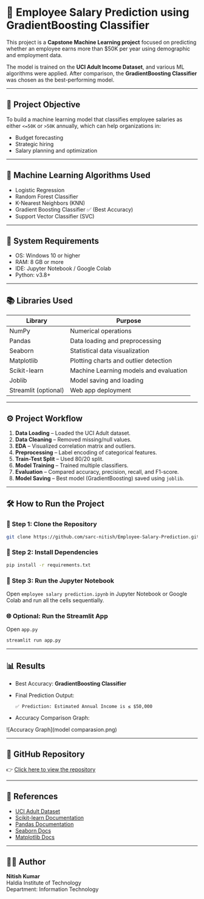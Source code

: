 # 💼 Employee Salary Prediction using GradientBoosting Classifier

This project is a **Capstone Machine Learning project** focused on predicting whether an employee earns more than $50K per year using demographic and employment data.

The model is trained on the **UCI Adult Income Dataset**, and various ML algorithms were applied. After comparison, the **GradientBoosting Classifier** was chosen as the best-performing model.

---

## 📌 Project Objective

To build a machine learning model that classifies employee salaries as either `<=50K` or `>50K` annually, which can help organizations in:
- Budget forecasting
- Strategic hiring
- Salary planning and optimization

---

## 🧠 Machine Learning Algorithms Used

- Logistic Regression
- Random Forest Classifier
- K-Nearest Neighbors (KNN)
- Gradient Boosting Classifier ✅ (Best Accuracy)
- Support Vector Classifier (SVC)

---

## 🔧 System Requirements

- OS: Windows 10 or higher
- RAM: 8 GB or more
- IDE: Jupyter Notebook / Google Colab
- Python: v3.8+

---

## 📚 Libraries Used

| Library        | Purpose                                  |
|----------------|-------------------------------------------|
| NumPy          | Numerical operations                      |
| Pandas         | Data loading and preprocessing            |
| Seaborn        | Statistical data visualization            |
| Matplotlib     | Plotting charts and outlier detection     |
| Scikit-learn   | Machine Learning models and evaluation    |
| Joblib         | Model saving and loading                  |
| Streamlit (optional) | Web app deployment                  |

---

## ⚙️ Project Workflow

1. **Data Loading** – Loaded the UCI Adult dataset.
2. **Data Cleaning** – Removed missing/null values.
3. **EDA** – Visualized correlation matrix and outliers.
4. **Preprocessing** – Label encoding of categorical features.
5. **Train-Test Split** – Used 80/20 split.
6. **Model Training** – Trained multiple classifiers.
7. **Evaluation** – Compared accuracy, precision, recall, and F1-score.
8. **Model Saving** – Best model (GradientBoosting) saved using `joblib`.

---

## 🛠️ How to Run the Project

### 🧪 Step 1: Clone the Repository
```bash
git clone https://github.com/sarc-nitish/Employee-Salary-Prediction.git
```

### 🧹 Step 2: Install Dependencies
```bash
pip install -r requirements.txt
```

### 🚀 Step 3: Run the Jupyter Notebook
Open `employee salary prediction.ipynb` in Jupyter Notebook or Google Colab and run all the cells sequentially.

### 🌐 Optional: Run the Streamlit App 
Open `app.py`
```bash
streamlit run app.py
```

---

## 📊 Results

- Best Accuracy: **GradientBoosting Classifier**
- Final Prediction Output:
  ```
  ✅ Prediction: Estimated Annual Income is ≤ $50,000
  ```

- Accuracy Comparison Graph:

![Accuracy Graph](model comparasion.png)

---

## 🔗 GitHub Repository

👉 [Click here to view the repository](https://github.com/sarc-nitish/Employee-Salary-Prediction.git)

---

## 🧾 References

- [UCI Adult Dataset](https://archive.ics.uci.edu/ml/datasets/adult)
- [Scikit-learn Documentation](https://scikit-learn.org/)
- [Pandas Documentation](https://pandas.pydata.org/)
- [Seaborn Docs](https://seaborn.pydata.org/)
- [Matplotlib Docs](https://matplotlib.org/)

---

## 👨‍💻 Author

**Nitish Kumar**  
Haldia Institute of Technology  
Department: Information Technology  
